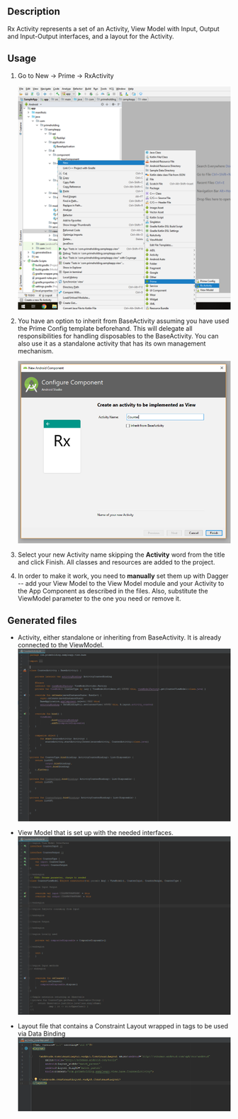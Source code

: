 ##  Description
Rx Activity represents a set of an Activity, View Model with Input, Output and Input-Output interfaces, and a layout for the Activity.
## Usage
1. Go to New -> Prime -> RxActivity

    ![Alt text](https://github.com/StanevPrime/PrimeHoldingAndroidTemplates/blob/develop/Images/Activity_Step_1.png "Step 1")
1. You have an option to inherit from BaseActivity assuming you have used the Prime Config template beforehand. This will delegate all responsibilities for handling disposables to the BaseActivity. You can also use it as a standalone activity that has its own management mechanism.

    ![Alt text](https://github.com/StanevPrime/PrimeHoldingAndroidTemplates/blob/develop/Images/Activity_Step_2.png "Step 2")
1. Select your new Activity name skipping the **Activity** word from the title and click Finish.
All classes and resources are added to the project.
1. In order to make it work, you need to **manually** set them up with Dagger -- add your View Model to the View Model module and your Activity to the App Component as described in the files. Also, substitute the ViewModel parameter to the one you need or remove it.     

## Generated files
* Activity, either standalone or inheriting from BaseActivity. It is already connected to the ViewModel.
![Alt text](https://github.com/StanevPrime/PrimeHoldingAndroidTemplates/blob/develop/Images/Activity_Result_Activity.png "Generated Activity")

* View Model that is set up with the needed interfaces.
![Alt text](https://github.com/StanevPrime/PrimeHoldingAndroidTemplates/blob/develop/Images/Activity_Result_ViewModel.png "Generated View Model")

* Layout file that contains a Constraint Layout wrapped in <layout> tags to be used via Data Binding
![Alt text](https://github.com/StanevPrime/PrimeHoldingAndroidTemplates/blob/develop/Images/Activity_Result_Layout.png "Generated Layout")
